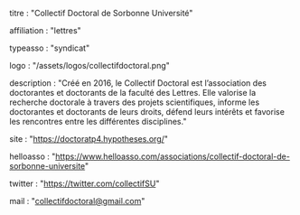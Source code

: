 titre : "Collectif Doctoral de Sorbonne Université"

affiliation : "lettres"

typeasso : "syndicat"

logo : "/assets/logos/collectifdoctoral.png"

description : "Créé en 2016, le Collectif Doctoral est l’association des doctorantes et doctorants de la faculté des Lettres. Elle valorise la recherche doctorale à travers des projets scientifiques, informe les doctorantes et doctorants de leurs droits, défend leurs intérêts et favorise les rencontres entre les différentes disciplines."

site : "https://doctoratp4.hypotheses.org/"

helloasso : "https://www.helloasso.com/associations/collectif-doctoral-de-sorbonne-universite"

twitter : "https://twitter.com/collectifSU"

mail : "collectifdoctoral@gmail.com"